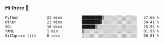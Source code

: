 ### Hi there 👋

<!--START_SECTION:waka-->

```txt
Python             23 mins         █████████▒░░░░░░░░░░░░░░░   37.66 %
Other              21 mins         ████████▓░░░░░░░░░░░░░░░░   34.41 %
SQL                16 mins         ██████▒░░░░░░░░░░░░░░░░░░   25.94 %
YAML               1 min           ▒░░░░░░░░░░░░░░░░░░░░░░░░   01.99 %
GitIgnore file     0 secs          ░░░░░░░░░░░░░░░░░░░░░░░░░   00.01 %
```

<!--END_SECTION:waka-->

<!--
**Jonas-VanHaeken/Jonas-VanHaeken** is a ✨ _special_ ✨ repository because its `README.md` (this file) appears on your GitHub profile.

Here are some ideas to get you started:

- 🔭 I’m currently working on ...
- 🌱 I’m currently learning ...
- 👯 I’m looking to collaborate on ...
- 🤔 I’m looking for help with ...
- 💬 Ask me about ...
- 📫 How to reach me: ...
- 😄 Pronouns: ...
- ⚡ Fun fact: ...
-->
